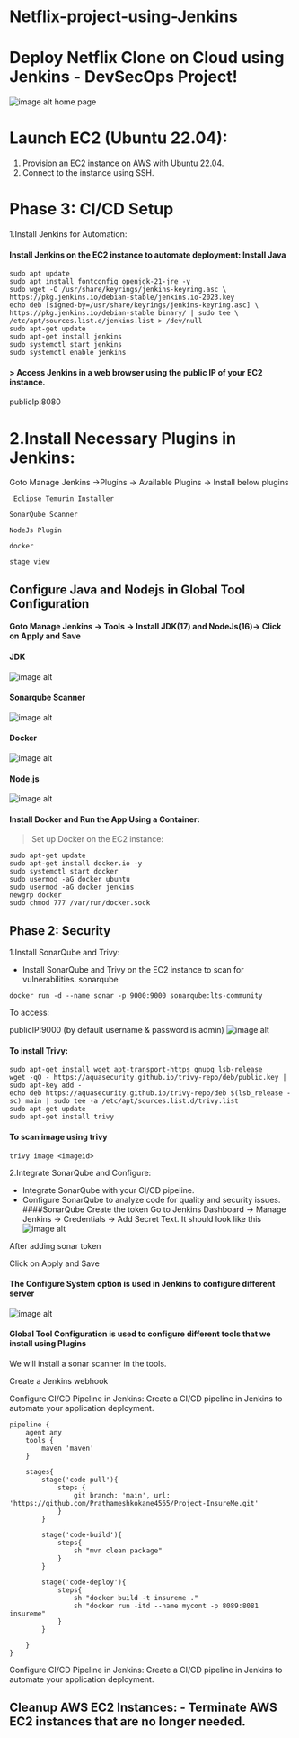 # Netflix-project-using-Jenkins
# Deploy Netflix Clone on Cloud using Jenkins - DevSecOps Project!
![image alt](https://github.com/Prathameshkokane4565/Netflix-project-using-Jenkins/blob/4b066150b68d08191dafbfde857e283fd80c661c/home-page.png)
                                   home page

# Launch EC2 (Ubuntu 22.04):  
  1. Provision an EC2 instance on AWS with Ubuntu 22.04.
  2. Connect to the instance using SSH.

# Phase 3: CI/CD Setup
 1.Install Jenkins for Automation:
  #### Install Jenkins on the EC2 instance to automate deployment: Install Java
 ```http
sudo apt update
sudo apt install fontconfig openjdk-21-jre -y
sudo wget -O /usr/share/keyrings/jenkins-keyring.asc \
https://pkg.jenkins.io/debian-stable/jenkins.io-2023.key
echo deb [signed-by=/usr/share/keyrings/jenkins-keyring.asc] \
https://pkg.jenkins.io/debian-stable binary/ | sudo tee \
/etc/apt/sources.list.d/jenkins.list > /dev/null
sudo apt-get update
sudo apt-get install jenkins
sudo systemctl start jenkins
sudo systemctl enable jenkins
```

#### > Access Jenkins in a web browser using the public IP of your EC2 instance.

publicIp:8080

# 2.Install Necessary Plugins in Jenkins:

Goto Manage Jenkins →Plugins → Available Plugins → Install below plugins

```http
 Eclipse Temurin Installer
```
```http
SonarQube Scanner  
```
```http
NodeJs Plugin
```
```http
docker
```
```http
stage view
```
## Configure Java and Nodejs in Global Tool Configuration
#### Goto Manage Jenkins → Tools → Install JDK(17) and NodeJs(16)→ Click on Apply and Save

#### JDK
![image alt](https://github.com/Prathameshkokane4565/Netflix-project-using-Jenkins/blob/b0876bfb3080ea65e256be008b1f0be92e121776/Screenshot%202025-10-01%20210426.png)

#### Sonarqube Scanner
![image alt](https://github.com/Prathameshkokane4565/Netflix-project-using-Jenkins/blob/265cb9f15bd0dd406068b83e67f608adecd6ee52/sonar.png)

#### Docker
![image alt](https://github.com/Prathameshkokane4565/Netflix-project-using-Jenkins/blob/ff21a1af425f6253dacf320e237b1a3784af9c0e/docker.png)

#### Node.js
![image alt](https://github.com/Prathameshkokane4565/Netflix-project-using-Jenkins/blob/13aa738091d8b947017f4b38a47aa89f546b04b5/Node%20JS.png)

#### Install Docker and Run the App Using a Container:

 >Set up Docker on the EC2 instance:
```http
sudo apt-get update
sudo apt-get install docker.io -y
sudo systemctl start docker
sudo usermod -aG docker ubuntu
sudo usermod -aG docker jenkins
newgrp docker
sudo chmod 777 /var/run/docker.sock
```
## Phase 2: Security

1.Install SonarQube and Trivy:

- Install SonarQube and Trivy on the EC2 instance to scan for vulnerabilities.
sonarqube
```http
docker run -d --name sonar -p 9000:9000 sonarqube:lts-community
```
To access:

publicIP:9000 (by default username & password is admin)
![image alt](https://github.com/Prathameshkokane4565/Netflix-project-using-Jenkins/blob/62d8873204c004ecee8d7ec7f867d88f14675b01/sonar%20qube%20login.png)

#### To install Trivy:
```http
sudo apt-get install wget apt-transport-https gnupg lsb-release
wget -qO - https://aquasecurity.github.io/trivy-repo/deb/public.key | sudo apt-key add -
echo deb https://aquasecurity.github.io/trivy-repo/deb $(lsb_release -sc) main | sudo tee -a /etc/apt/sources.list.d/trivy.list
sudo apt-get update
sudo apt-get install trivy
```      
#### To scan image using trivy

```http
trivy image <imageid>
```
2.Integrate SonarQube and Configure:
- Integrate SonarQube with your CI/CD pipeline.
- Configure SonarQube to analyze code for quality and security issues.
####SonarQube
Create the token
Go to Jenkins Dashboard → Manage Jenkins → Credentials → Add Secret Text. It should look like this
![image alt](https://github.com/Prathameshkokane4565/Netflix-project-using-Jenkins/blob/6e1e33826662cb28c954a488da5e2072e3a316f0/sonar%20scrate%20key.png)

After adding sonar token

Click on Apply and Save

#### The Configure System option is used in Jenkins to configure different server
![image alt](https://github.com/Prathameshkokane4565/Netflix-project-using-Jenkins/blob/fcf7845630e38b7cc235209f6cf1e77fe4a64d90/sonar%20server.png)

#### Global Tool Configuration is used to configure different tools that we install using Plugins

We will install a sonar scanner in the tools.

Create a Jenkins webhook

Configure CI/CD Pipeline in Jenkins:
Create a CI/CD pipeline in Jenkins to automate your application deployment.

```http
pipeline {
    agent any
    tools {
        maven 'maven'
    }
    
    stages{
        stage('code-pull'){
            steps {
                git branch: 'main', url: 'https://github.com/Prathameshkokane4565/Project-InsureMe.git'
            }
        }
        
        stage('code-build'){
            steps{
                sh "mvn clean package"
            }
        }

        stage('code-deploy'){
            steps{
                sh "docker build -t insureme ."
                sh "docker run -itd --name mycont -p 8089:8081 insureme"
            }
        }

    }
}
```







Configure CI/CD Pipeline in Jenkins:
Create a CI/CD pipeline in Jenkins to automate your application deployment.


## Cleanup AWS EC2 Instances: - Terminate AWS EC2 instances that are no longer needed.
